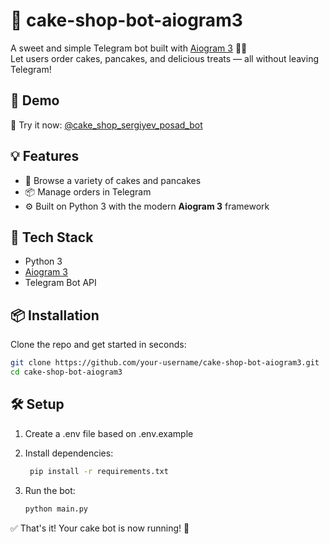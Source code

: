 # 🎂 cake-shop-bot-aiogram3

A sweet and simple Telegram bot built with [Aiogram 3](https://docs.aiogram.dev/en/dev-3.x/) 🍰🥞  
Let users order cakes, pancakes, and delicious treats — all without leaving Telegram!

## 🚀 Demo

🧁 Try it now: [@cake_shop_sergiyev_posad_bot](https://t.me/cake_shop_sergiyev_posad_bot)

## 💡 Features

- 🍰 Browse a variety of cakes and pancakes
- 📦 Manage orders in Telegram
- ⚙️ Built on Python 3 with the modern **Aiogram 3** framework

## 🧰 Tech Stack

- Python 3
- [Aiogram 3](https://github.com/aiogram/aiogram)
- Telegram Bot API

## 📦 Installation

Clone the repo and get started in seconds:

```bash
git clone https://github.com/your-username/cake-shop-bot-aiogram3.git
cd cake-shop-bot-aiogram3
```

## 🛠 Setup

1. Create a .env file based on .env.example
2. Install dependencies:
   
   ```bash
    pip install -r requirements.txt
    ```
3. Run the bot:
    ```bash
    python main.py
    ```

✅ That's it! Your cake bot is now running! 🎉
   
